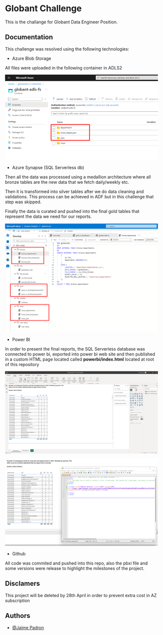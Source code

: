 
# Globant Challenge

This is the challange for Globant Data Engineer Position.


## Documentation

This challenge was resolved using the following technologies:

* Azure Blob Storage

All files were uploaded in the following container in ADLS2

![App Screenshot](https://github.com/jaimepc/globant-challenge/blob/main/screenshots/adls.png)

* Azure Synapse (SQL Serverless db)

Then all the data was processed using a medallion architecture where all bronze tables are the new data that we fetch daily/weekly etc.

Then it is transformed into silver tables after we do data cleaning and validations. This process can be achieved in ADF but in this challenge that step was skipped.

Finally the data is curated and pushed into the final gold tables that represent the data we need for our reports.

![App Screenshot](https://github.com/jaimepc/globant-challenge/blob/main/screenshots/synapse.png)

* Power BI

In order to present the final reports, the SQL Serverless database was connected to power bi, exported into power bi web site and then published in a custom HTML page located called **powerbi/index.html** located at root of this repository

![App Screenshot](https://github.com/jaimepc/globant-challenge/blob/main/screenshots/powerbi.png)

![App Screenshot](https://github.com/jaimepc/globant-challenge/blob/main/screenshots/finalresults.png)

* Github

All code was commited and pushed into this repo, also the pbxi file and some versions were release to highlight the milestones of the project.

## Disclamers

This project will be deleted by 28th April in order to prevent extra cost in AZ subscription

## Authors

- [@Jaime Padron](jaimepc199@gmail.com)

